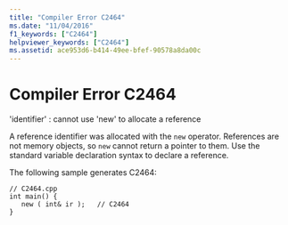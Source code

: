 ```yaml
---
title: "Compiler Error C2464"
ms.date: "11/04/2016"
f1_keywords: ["C2464"]
helpviewer_keywords: ["C2464"]
ms.assetid: ace953d6-b414-49ee-bfef-90578a8da00c
---
```

# Compiler Error C2464

'identifier' : cannot use 'new' to allocate a reference

A reference identifier was allocated with the `new` operator. References are not memory objects, so `new` cannot return a pointer to them. Use the standard variable declaration syntax to declare a reference.

The following sample generates C2464:

```
// C2464.cpp
int main() {
   new ( int& ir );   // C2464
}
```